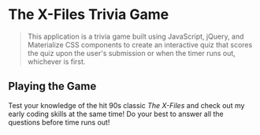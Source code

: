 # The X-Files Trivia Game

> This application is a trivia game built using JavaScript, jQuery, and Materialize CSS components to create an interactive quiz that scores the quiz upon the user's submission or when the timer runs out, whichever is first.

## Playing the Game

Test your knowledge of the hit 90s classic _The X-Files_ and check out my early coding skills at the same time! Do your best to answer all the questions before time runs out!
